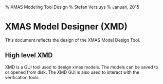 % XMAS Modeling Tool Design
% Stefan Versluys
% Januari, 2015

# XMAS Model Designer (XMD)

This document reflects the design of the XMAS Model Design Tool.

## High level XMD

XMD is a GUI tool used to design xmas models. The models can be saved
to or opened from disk.
The XMD GUI is also used to interact with the verification tools.

